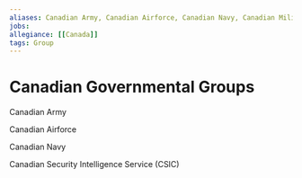 ```yaml
---
aliases: Canadian Army, Canadian Airforce, Canadian Navy, Canadian Military, Canadian Security Intelligence Service, CSIC,
jobs:
allegiance: [[Canada]]
tags: Group
---
```

# Canadian Governmental Groups

Canadian Army

Canadian Airforce

Canadian Navy

Canadian Security Intelligence Service (CSIC)
